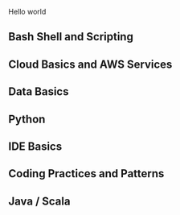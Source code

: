 
Hello world

## Bash Shell and Scripting

## Cloud Basics and AWS Services

## Data Basics

## Python

## IDE Basics

## Coding Practices and Patterns

## Java / Scala
